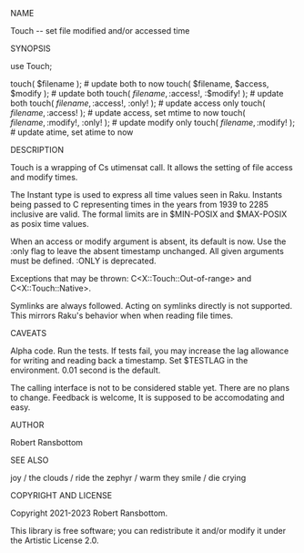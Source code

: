
NAME

Touch -- set file modified and/or accessed time

SYNOPSIS

use Touch;

touch( $filename );                     # update both to now
touch( $filename, $access, $modify );   # update both
touch( $filename, :$access!, :$modify! ); # update both
touch( $filename, :$access!, :only! );  # update access only
touch( $filename, :$access! );          # update access, set mtime to now
touch( $filename, :$modify!, :only! );  # update modify only
touch( $filename, :$modify! );          # update atime, set atime to now

DESCRIPTION

Touch is a wrapping of C<C>s utimensat call. It allows the
setting of file access and modify times.

The Instant type is used to express all time values seen
in Raku.  Instants being passed to C<touch> representing
times in the years from 1939 to 2285 inclusive are valid.
The formal limits are in $MIN-POSIX and $MAX-POSIX as
posix time values.

When an access or modify argument is absent, its default is now.
Use the :only flag to leave the absent timestamp unchanged.
All given arguments must be defined.  :ONLY is deprecated.

Exceptions that may be thrown: C<X::Touch::Out-of-range> and
C<X::Touch::Native>.

Symlinks are always followed. Acting on symlinks directly is not
supported.  This mirrors Raku's behavior when when reading file
times.

CAVEATS

Alpha code.  Run the tests.  If tests fail, you may increase the
lag allowance for writing and reading back a timestamp.   Set $TESTLAG
in the environment.  0.01 second is the default.

The calling interface is not to be considered stable yet.  There
are no plans to change.  Feedback is welcome, It is supposed to be
accomodating and easy.

AUTHOR

Robert Ransbottom

SEE ALSO

joy / the clouds / ride the zephyr / warm they smile / die crying

COPYRIGHT AND LICENSE

Copyright 2021-2023 Robert Ransbottom.

This library is free software; you can redistribute it and/or modify it
under the Artistic License 2.0.



